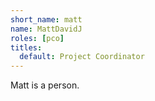 ```yaml
---
short_name: matt
name: MattDavidJ
roles: [pco]
titles:
  default: Project Coordinator
---
```

Matt is a person.
